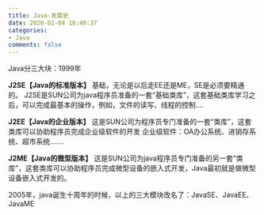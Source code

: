 ```yaml
---
title: Java-发展史
date: 2020-02-04 16:49:37
categories:
- Java
comments: false
---
```




Java分三大块：1999年

<!-- more -->

**J2SE【Java的标准版本】**
基础，无论是以后走EE还是ME，SE是必须要精通的。
J2SE是SUN公司为java程序员准备的一套“基础类库”，这套基础类库学习之后，可以完成最基本的操作，例如，文件的读写、线程的控制....

**J2EE【Java的企业版本】**
这是SUN公司为程序员专门准备的一套“类库”，这套类库可以协助程序员完成企业级软件的开发
企业级软件：OA办公系统、进销存系统、超市系统.......

**J2ME【Java的微型版本】**
这是SUN公司为java程序员专门准备的另一套“类库”，这套类库可以协助程序员完成微型设备的嵌入式开发，Java最初就是做微型设备嵌入式开发的。



2005年，java诞生十周年的时候，以上的三大模块改名了：JavaSE、JavaEE、JavaME